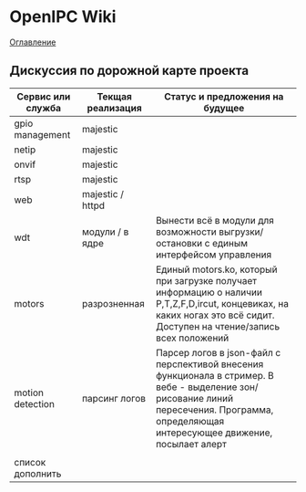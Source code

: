 # OpenIPC Wiki
[Оглавление](../README.md)

Дискуссия по дорожной карте проекта
-----------------------------------


| Сервис или служба | Текщая реализация | Статус и предложения на будущее |
|-------------------|-------------------|---------------------------------|
| gpio management   | majestic          |                                 |
| netip             | majestic          |                                 |
| onvif             | majestic          |                                 |
| rtsp              | majestic          |                                 |
| web               | majestic / httpd  |                                 |
| wdt               | модули / в ядре   | Вынести всё в модули для возможности выгрузки/остановки с единым интерфейсом управления |
| motors            | разрозненная      | Единый motors.ko, который при загрузке получает информацию о наличии P,T,Z,F,D,ircut, концевиках, на каких ногах это всё сидит. Доступен на чтение/запись всех положений |
| motion detection  | парсинг логов     | Парсер логов в json-файл с перспективой внесения функционала в стример. В вебе - выделение зон/рисование линий пересечения. Программа, определяющая интересующее движение, посылает алерт |
|                   |                   |                                 |
| список дополнить  |                   |                                 |
